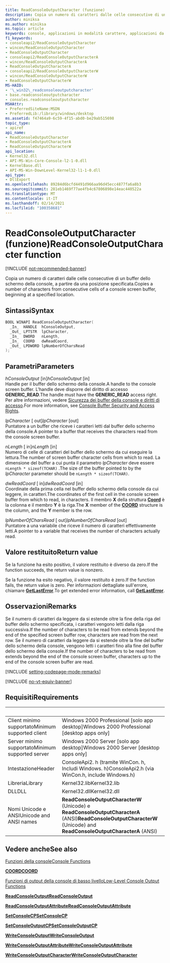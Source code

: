 ```yaml
---
title: ReadConsoleOutputCharacter (funzione)
description: Copia un numero di caratteri dalle celle consecutive di un buffer dello schermo della console, a partire da una posizione specificata.
author: miniksa
ms.author: miniksa
ms.topic: article
keywords: console, applicazioni in modalità carattere, applicazioni da riga di comando, applicazioni di terminale, api della console
f1_keywords:
- consoleapi2/ReadConsoleOutputCharacter
- wincon/ReadConsoleOutputCharacter
- ReadConsoleOutputCharacter
- consoleapi2/ReadConsoleOutputCharacterA
- wincon/ReadConsoleOutputCharacterA
- ReadConsoleOutputCharacterA
- consoleapi2/ReadConsoleOutputCharacterW
- wincon/ReadConsoleOutputCharacterW
- ReadConsoleOutputCharacterW
MS-HAID:
- '\_win32\_readconsoleoutputcharacter'
- base.readconsoleoutputcharacter
- consoles.readconsoleoutputcharacter
MSHAttr:
- PreferredSiteName:MSDN
- PreferredLib:/library/windows/desktop
ms.assetid: f47464a9-6c59-4f15-abd0-be29ab515698
topic_type:
- apiref
api_name:
- ReadConsoleOutputCharacter
- ReadConsoleOutputCharacterA
- ReadConsoleOutputCharacterW
api_location:
- Kernel32.dll
- API-MS-Win-Core-Console-l2-1-0.dll
- KernelBase.dll
- API-MS-Win-DownLevel-Kernel32-l1-1-0.dll
api_type:
- DllExport
ms.openlocfilehash: 89284d6bcfd4491d966aa96d45ecc4877fa6a8b3
ms.sourcegitcommit: 281eb1469f77ae4fb4c67806898e14eac440522a
ms.translationtype: MT
ms.contentlocale: it-IT
ms.lasthandoff: 02/14/2021
ms.locfileid: "100358681"
---
```

# <a name="readconsoleoutputcharacter-function"></a><span data-ttu-id="472da-104">ReadConsoleOutputCharacter (funzione)</span><span class="sxs-lookup"><span data-stu-id="472da-104">ReadConsoleOutputCharacter function</span></span>

[!INCLUDE [not-recommended-banner](./includes/not-recommended-banner.md)]

<span data-ttu-id="472da-105">Copia un numero di caratteri dalle celle consecutive di un buffer dello schermo della console, a partire da una posizione specificata.</span><span class="sxs-lookup"><span data-stu-id="472da-105">Copies a number of characters from consecutive cells of a console screen buffer, beginning at a specified location.</span></span>

## <a name="syntax"></a><span data-ttu-id="472da-106">Sintassi</span><span class="sxs-lookup"><span data-stu-id="472da-106">Syntax</span></span>

```C
BOOL WINAPI ReadConsoleOutputCharacter(
  _In_  HANDLE  hConsoleOutput,
  _Out_ LPTSTR  lpCharacter,
  _In_  DWORD   nLength,
  _In_  COORD   dwReadCoord,
  _Out_ LPDWORD lpNumberOfCharsRead
);
```

## <a name="parameters"></a><span data-ttu-id="472da-107">Parametri</span><span class="sxs-lookup"><span data-stu-id="472da-107">Parameters</span></span>

<span data-ttu-id="472da-108">*hConsoleOutput* \[in\]</span><span class="sxs-lookup"><span data-stu-id="472da-108">*hConsoleOutput* \[in\]</span></span>  
<span data-ttu-id="472da-109">Handle per il buffer dello schermo della console.</span><span class="sxs-lookup"><span data-stu-id="472da-109">A handle to the console screen buffer.</span></span> <span data-ttu-id="472da-110">L'handle deve disporre del diritto di accesso **GENERIC\_READ**.</span><span class="sxs-lookup"><span data-stu-id="472da-110">The handle must have the **GENERIC\_READ** access right.</span></span> <span data-ttu-id="472da-111">Per altre informazioni, vedere [Sicurezza dei buffer della console e diritti di accesso](console-buffer-security-and-access-rights.md).</span><span class="sxs-lookup"><span data-stu-id="472da-111">For more information, see [Console Buffer Security and Access Rights](console-buffer-security-and-access-rights.md).</span></span>

<span data-ttu-id="472da-112">*lpCharacter* \[ out\]</span><span class="sxs-lookup"><span data-stu-id="472da-112">*lpCharacter* \[out\]</span></span>  
<span data-ttu-id="472da-113">Puntatore a un buffer che riceve i caratteri letti dal buffer dello schermo della console.</span><span class="sxs-lookup"><span data-stu-id="472da-113">A pointer to a buffer that receives the characters read from the console screen buffer.</span></span>

<span data-ttu-id="472da-114">*nLength* \[ in\]</span><span class="sxs-lookup"><span data-stu-id="472da-114">*nLength* \[in\]</span></span>  
<span data-ttu-id="472da-115">Numero di celle di caratteri del buffer dello schermo da cui eseguire la lettura.</span><span class="sxs-lookup"><span data-stu-id="472da-115">The number of screen buffer character cells from which to read.</span></span> <span data-ttu-id="472da-116">La dimensione del buffer a cui punta il parametro *lpCharacter* deve essere `nLength * sizeof(TCHAR)` .</span><span class="sxs-lookup"><span data-stu-id="472da-116">The size of the buffer pointed to by the *lpCharacter* parameter should be `nLength * sizeof(TCHAR)`.</span></span>

<span data-ttu-id="472da-117">*dwReadCoord* \[ in\]</span><span class="sxs-lookup"><span data-stu-id="472da-117">*dwReadCoord* \[in\]</span></span>  
<span data-ttu-id="472da-118">Coordinate della prima cella nel buffer dello schermo della console da cui leggere, in caratteri.</span><span class="sxs-lookup"><span data-stu-id="472da-118">The coordinates of the first cell in the console screen buffer from which to read, in characters.</span></span> <span data-ttu-id="472da-119">Il membro **X** della struttura [**Coord**](coord-str.md) è la colonna e il membro **Y** è la riga.</span><span class="sxs-lookup"><span data-stu-id="472da-119">The **X** member of the [**COORD**](coord-str.md) structure is the column, and the **Y** member is the row.</span></span>

<span data-ttu-id="472da-120">*lpNumberOfCharsRead* \[ out\]</span><span class="sxs-lookup"><span data-stu-id="472da-120">*lpNumberOfCharsRead* \[out\]</span></span>  
<span data-ttu-id="472da-121">Puntatore a una variabile che riceve il numero di caratteri effettivamente letti.</span><span class="sxs-lookup"><span data-stu-id="472da-121">A pointer to a variable that receives the number of characters actually read.</span></span>

## <a name="return-value"></a><span data-ttu-id="472da-122">Valore restituito</span><span class="sxs-lookup"><span data-stu-id="472da-122">Return value</span></span>

<span data-ttu-id="472da-123">Se la funzione ha esito positivo, il valore restituito è diverso da zero.</span><span class="sxs-lookup"><span data-stu-id="472da-123">If the function succeeds, the return value is nonzero.</span></span>

<span data-ttu-id="472da-124">Se la funzione ha esito negativo, il valore restituito è zero.</span><span class="sxs-lookup"><span data-stu-id="472da-124">If the function fails, the return value is zero.</span></span> <span data-ttu-id="472da-125">Per informazioni dettagliate sull'errore, chiamare [**GetLastError**](/windows/win32/api/errhandlingapi/nf-errhandlingapi-getlasterror).</span><span class="sxs-lookup"><span data-stu-id="472da-125">To get extended error information, call [**GetLastError**](/windows/win32/api/errhandlingapi/nf-errhandlingapi-getlasterror).</span></span>

## <a name="remarks"></a><span data-ttu-id="472da-126">Osservazioni</span><span class="sxs-lookup"><span data-stu-id="472da-126">Remarks</span></span>

<span data-ttu-id="472da-127">Se il numero di caratteri da leggere da si estende oltre la fine della riga del buffer dello schermo specificata, i caratteri vengono letti dalla riga successiva.</span><span class="sxs-lookup"><span data-stu-id="472da-127">If the number of characters to be read from extends beyond the end of the specified screen buffer row, characters are read from the next row.</span></span> <span data-ttu-id="472da-128">Se il numero di caratteri da leggere da si estende oltre la fine del buffer dello schermo della console, vengono letti i caratteri fino alla fine del buffer dello schermo della console.</span><span class="sxs-lookup"><span data-stu-id="472da-128">If the number of characters to be read from extends beyond the end of the console screen buffer, characters up to the end of the console screen buffer are read.</span></span>

[!INCLUDE [setting-codepage-mode-remarks](./includes/setting-codepage-mode-remarks.md)]

[!INCLUDE [no-vt-equiv-banner](./includes/no-vt-equiv-banner.md)]

## <a name="requirements"></a><span data-ttu-id="472da-129">Requisiti</span><span class="sxs-lookup"><span data-stu-id="472da-129">Requirements</span></span>

| &nbsp; | &nbsp; |
|-|-|
| <span data-ttu-id="472da-130">Client minimo supportato</span><span class="sxs-lookup"><span data-stu-id="472da-130">Minimum supported client</span></span> | <span data-ttu-id="472da-131">Windows 2000 Professional \[solo app desktop\]</span><span class="sxs-lookup"><span data-stu-id="472da-131">Windows 2000 Professional \[desktop apps only\]</span></span> |
| <span data-ttu-id="472da-132">Server minimo supportato</span><span class="sxs-lookup"><span data-stu-id="472da-132">Minimum supported server</span></span> | <span data-ttu-id="472da-133">Windows 2000 Server \[solo app desktop\]</span><span class="sxs-lookup"><span data-stu-id="472da-133">Windows 2000 Server \[desktop apps only\]</span></span> |
| <span data-ttu-id="472da-134">Intestazione</span><span class="sxs-lookup"><span data-stu-id="472da-134">Header</span></span> | <span data-ttu-id="472da-135">ConsoleApi2. h (tramite WinCon. h, Includi Windows. h)</span><span class="sxs-lookup"><span data-stu-id="472da-135">ConsoleApi2.h (via WinCon.h, include Windows.h)</span></span> |
| <span data-ttu-id="472da-136">Libreria</span><span class="sxs-lookup"><span data-stu-id="472da-136">Library</span></span> | <span data-ttu-id="472da-137">Kernel32.lib</span><span class="sxs-lookup"><span data-stu-id="472da-137">Kernel32.lib</span></span> |
| <span data-ttu-id="472da-138">DLL</span><span class="sxs-lookup"><span data-stu-id="472da-138">DLL</span></span> | <span data-ttu-id="472da-139">Kernel32.dll</span><span class="sxs-lookup"><span data-stu-id="472da-139">Kernel32.dll</span></span> |
| <span data-ttu-id="472da-140">Nomi Unicode e ANSI</span><span class="sxs-lookup"><span data-stu-id="472da-140">Unicode and ANSI names</span></span> | <span data-ttu-id="472da-141">**ReadConsoleOutputCharacterW** (Unicode) e **ReadConsoleOutputCharacterA** (ANSI)</span><span class="sxs-lookup"><span data-stu-id="472da-141">**ReadConsoleOutputCharacterW** (Unicode) and **ReadConsoleOutputCharacterA** (ANSI)</span></span> |

## <a name="see-also"></a><span data-ttu-id="472da-142">Vedere anche</span><span class="sxs-lookup"><span data-stu-id="472da-142">See also</span></span>

[<span data-ttu-id="472da-143">Funzioni della console</span><span class="sxs-lookup"><span data-stu-id="472da-143">Console Functions</span></span>](console-functions.md)

[<span data-ttu-id="472da-144">**COORD**</span><span class="sxs-lookup"><span data-stu-id="472da-144">**COORD**</span></span>](coord-str.md)

[<span data-ttu-id="472da-145">Funzioni di output della console di basso livello</span><span class="sxs-lookup"><span data-stu-id="472da-145">Low-Level Console Output Functions</span></span>](low-level-console-output-functions.md)

[<span data-ttu-id="472da-146">**ReadConsoleOutput**</span><span class="sxs-lookup"><span data-stu-id="472da-146">**ReadConsoleOutput**</span></span>](readconsoleoutput.md)

[<span data-ttu-id="472da-147">**ReadConsoleOutputAttribute**</span><span class="sxs-lookup"><span data-stu-id="472da-147">**ReadConsoleOutputAttribute**</span></span>](readconsoleoutputattribute.md)

[<span data-ttu-id="472da-148">**SetConsoleCP**</span><span class="sxs-lookup"><span data-stu-id="472da-148">**SetConsoleCP**</span></span>](setconsolecp.md)

[<span data-ttu-id="472da-149">**SetConsoleOutputCP**</span><span class="sxs-lookup"><span data-stu-id="472da-149">**SetConsoleOutputCP**</span></span>](setconsoleoutputcp.md)

[<span data-ttu-id="472da-150">**WriteConsoleOutput**</span><span class="sxs-lookup"><span data-stu-id="472da-150">**WriteConsoleOutput**</span></span>](writeconsoleoutput.md)

[<span data-ttu-id="472da-151">**WriteConsoleOutputAttribute**</span><span class="sxs-lookup"><span data-stu-id="472da-151">**WriteConsoleOutputAttribute**</span></span>](writeconsoleoutputattribute.md)

[<span data-ttu-id="472da-152">**WriteConsoleOutputCharacter**</span><span class="sxs-lookup"><span data-stu-id="472da-152">**WriteConsoleOutputCharacter**</span></span>](writeconsoleoutputcharacter.md)